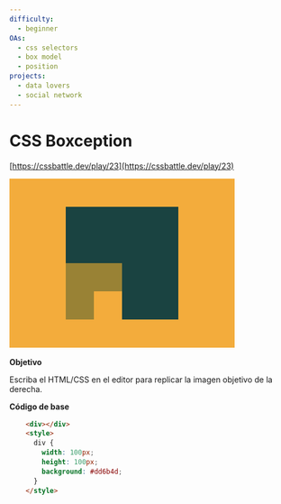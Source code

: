 ```yaml
---
difficulty:
  - beginner
OAs:
  - css selectors
  - box model
  - position
projects:
  - data lovers
  - social network
---
```


# CSS Boxception

[https://cssbattle.dev/play/23](https://cssbattle.dev/play/23)

![CSS Boxception](css_boxception.png)

__Objetivo__

Escriba el HTML/CSS en el editor para replicar la imagen objetivo de la derecha.

__Código de base__

```html
    <div></div>
    <style>
      div {
        width: 100px;
        height: 100px;
        background: #dd6b4d;
      }
    </style>
```
